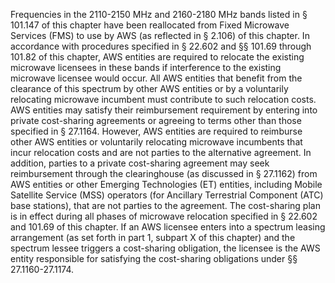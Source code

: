 Frequencies in the 2110-2150 MHz and 2160-2180 MHz bands listed in § 101.147 of this chapter have been reallocated from Fixed Microwave Services (FMS) to use by AWS (as reflected in § 2.106) of this chapter. In accordance with procedures specified in § 22.602 and §§ 101.69 through 101.82 of this chapter, AWS entities are required to relocate the existing microwave licensees in these bands if interference to the existing microwave licensee would occur. All AWS entities that benefit from the clearance of this spectrum by other AWS entities or by a voluntarily relocating microwave incumbent must contribute to such relocation costs. AWS entities may satisfy their reimbursement requirement by entering into private cost-sharing agreements or agreeing to terms other than those specified in § 27.1164. However, AWS entities are required to reimburse other AWS entities or voluntarily relocating microwave incumbents that incur relocation costs and are not parties to the alternative agreement. In addition, parties to a private cost-sharing agreement may seek reimbursement through the clearinghouse (as discussed in § 27.1162) from AWS entities or other Emerging Technologies (ET) entities, including Mobile Satellite Service (MSS) operators (for Ancillary Terrestrial Component (ATC) base stations), that are not parties to the agreement. The cost-sharing plan is in effect during all phases of microwave relocation specified in § 22.602 and 101.69 of this chapter. If an AWS licensee enters into a spectrum leasing arrangement (as set forth in part 1, subpart X of this chapter) and the spectrum lessee triggers a cost-sharing obligation, the licensee is the AWS entity responsible for satisfying the cost-sharing obligations under §§ 27.1160-27.1174.

